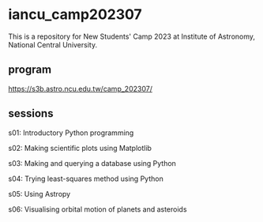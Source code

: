 # iancu_camp202307

This is a repository for New Students' Camp 2023 at Institute of Astronomy, National Central University.

## program

https://s3b.astro.ncu.edu.tw/camp_202307/

## sessions

s01: Introductory Python programming

s02: Making scientific plots using Matplotlib

s03: Making and querying a database using Python

s04: Trying least-squares method using Python

s05: Using Astropy

s06: Visualising orbital motion of planets and asteroids
